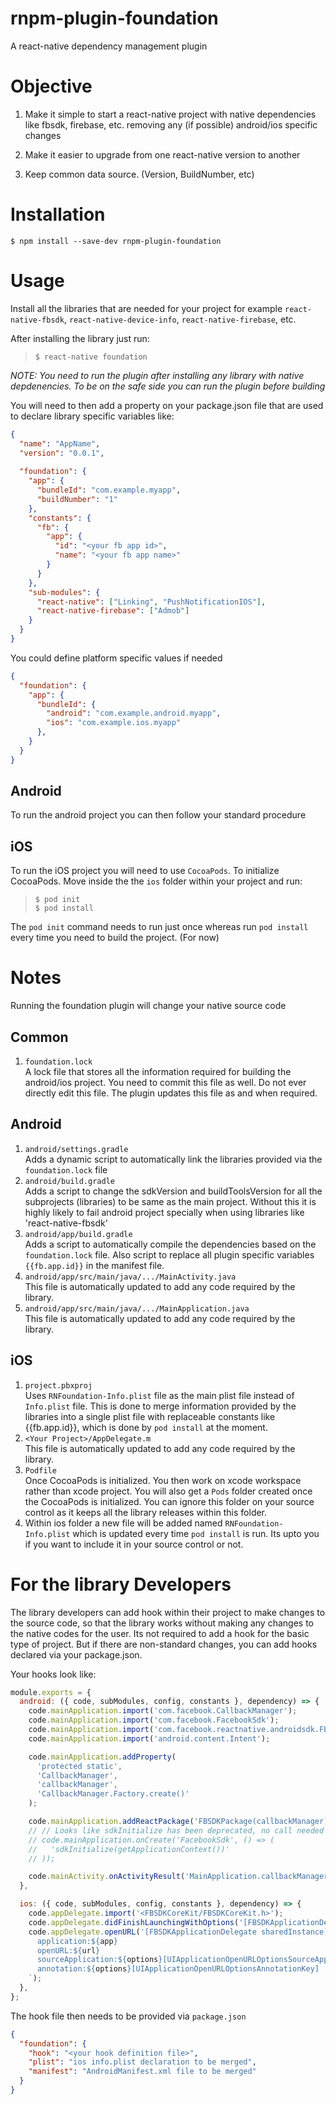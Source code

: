 # rnpm-plugin-foundation
A react-native dependency management plugin

# Objective
1. Make it simple to start a react-native project with native dependencies
   like fbsdk, firebase, etc. removing any (if possible) android/ios 
   specific changes

2. Make it easier to upgrade from one react-native version to another

3. Keep common data source. (Version, BuildNumber, etc)

# Installation
`$ npm install --save-dev rnpm-plugin-foundation`

# Usage
Install all the libraries that are needed for your project for example
`react-native-fbsdk`, `react-native-device-info`, `react-native-firebase`, etc.

After installing the library just run:
> `$ react-native foundation`

*NOTE: You need to run the plugin after installing any library with native 
depdenencies. To be on the safe side you can run the plugin before building*

You will need to then add a property on your package.json file that are used
to declare library specific variables like:
```json
{
  "name": "AppName",
  "version": "0.0.1",
  
  "foundation": {
    "app": {
      "bundleId": "com.example.myapp",
      "buildNumber": "1"
    },
    "constants": {
      "fb": {
        "app": {
          "id": "<your fb app id>",
          "name": "<your fb app name>"
        }
      }
    },
    "sub-modules": {
      "react-native": ["Linking", "PushNotificationIOS"],
      "react-native-firebase": ["Admob"]
    }
  }
}
```

You could define platform specific values if needed
```json
{
  "foundation": {
    "app": {
      "bundleId": {
        "android": "com.example.android.myapp",
        "ios": "com.example.ios.myapp"
      },
    }
  }
}
```

## Android
To run the android project you can then follow your standard procedure

## iOS
To run the iOS project you will need to use `CocoaPods`. To initialize
CocoaPods. Move inside the the `ios` folder within your project and run:
> `$ pod init`  
> `$ pod install`

The `pod init` command needs to run just once whereas run `pod install`
every time you need to build the project. (For now)

# Notes
Running the foundation plugin will change your native source code

## Common
1. `foundation.lock`  
   A lock file that stores all the information required for building
   the android/ios project. You need to commit this file as well. Do
   not ever directly edit this file. The plugin updates this file as
   and when required.

## Android
1. `android/settings.gradle`  
   Adds a dynamic script to automatically link the libraries provided
   via the `foundation.lock` file
2. `android/build.gradle`  
   Adds a script to change the sdkVersion and buildToolsVersion for all
   the subprojects (libraries) to be same as the main project. Without
   this it is highly likely to fail android project specially when using
   libraries like 'react-native-fbsdk'
3. `android/app/build.gradle`  
   Adds a script to automatically compile the dependencies based on the
   `foundation.lock` file. Also script to replace all plugin specific
   variables `{{fb.app.id}}` in the manifest file.
4. `android/app/src/main/java/.../MainActivity.java`  
   This file is automatically updated to add any code required by the
   library.
5. `android/app/src/main/java/.../MainApplication.java`  
   This file is automatically updated to add any code required by the
   library.

## iOS
1. `project.pbxproj`  
   Uses `RNFoundation-Info.plist` file as the main plist file instead
   of `Info.plist` file. This is done to merge information provided by
   the libraries into a single plist file with replaceable constants like
   {{fb.app.id}}, which is done by `pod install` at the moment.
2. `<Your Project>/AppDelegate.m`  
   This file is automatically updated to add any code required by the
   library.
3. `Podfile`  
   Once CocoaPods is initialized. You then work on xcode workspace rather
   than xcode project. You will also get a `Pods` folder created once the
   CocoaPods is initialized. You can ignore this folder on your source control
   as it keeps all the library releases within this folder.
4. Within ios folder a new file will be added named `RNFoundation-Info.plist`
   which is updated every time `pod install` is run. Its upto you if you
   want to include it in your source control or not.

# For the library Developers
The library developers can add hook within their project to make changes to
the source code, so that the library works without making any changes to the
native codes for the user. Its not required to add a hook for the basic type
of project. But if there are non-standard changes, you can add hooks declared
via your package.json.

Your hooks look like:
```javascript
module.exports = {
  android: ({ code, subModules, config, constants }, dependency) => {
    code.mainApplication.import('com.facebook.CallbackManager');
    code.mainApplication.import('com.facebook.FacebookSdk');
    code.mainApplication.import('com.facebook.reactnative.androidsdk.FBSDKPackage');
    code.mainApplication.import('android.content.Intent');

    code.mainApplication.addProperty(
      'protected static',
      'CallbackManager',
      'callbackManager',
      'CallbackManager.Factory.create()'
    );

    code.mainApplication.addReactPackage('FBSDKPackage(callbackManager)');
    // // Looks like sdkInitialize has been deprecated, no call needed
    // code.mainApplication.onCreate('FacebookSdk', () => (
    //   'sdkInitialize(getApplicationContext())'
    // ));

    code.mainActivity.onActivityResult('MainApplication.callbackManager');
  },

  ios: ({ code, subModules, config, constants }, dependency) => {
    code.appDelegate.import('<FBSDKCoreKit/FBSDKCoreKit.h>');
    code.appDelegate.didFinishLaunchingWithOptions('[FBSDKApplicationDelegate sharedInstance');
    code.appDelegate.openURL('[FBSDKApplicationDelegate sharedInstance]', (app, url, options) => `
      application:${app}
      openURL:${url}
      sourceApplication:${options}[UIApplicationOpenURLOptionsSourceApplicationKey]
      annotation:${options}[UIApplicationOpenURLOptionsAnnotationKey]
    `);
  },
};
```

The hook file then needs to be provided via `package.json` 
```json
{
  "foundation": {
    "hook": "<your hook definition file>",
    "plist": "ios info.plist declaration to be merged",
    "manifest": "AndroidManifest.xml file to be merged"
  }
}
```
